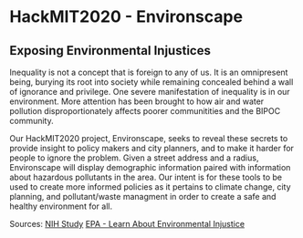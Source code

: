 # HackMIT2020 - Environscape
## Exposing Environmental Injustices

  Inequality is not a concept that is foreign to any of us. It is an omnipresent being, burying its root into society while remaining concealed behind a wall of ignorance and privilege. One severe manifestation of inequality is in our environment. More attention has been brought to how air and water pollution disproportionately affects poorer communitities and the BIPOC community.

  Our HackMIT2020 project, Environscape, seeks to reveal these secrets to provide insight to policy makers and city planners, and to make it harder for people to ignore the problem. Given a street address and a radius, Environscape will display demographic information paired with information about hazardous pollutants in the area. Our intent is for these tools to be used to create more informed policies as it pertains to climate change, city planning, and pollutant/waste managment in order to create a safe and healthy environment for all. 


Sources:
[NIH Study](https://ehp.niehs.nih.gov/doi/pdf/10.1289/ehp.02110s2161#:~:text=Environmental%20injustice%20can%20be%20defined,laws%2C%20regulations%2C%20governmental%20programs%2C)
[EPA - Learn About Environmental Injustice](https://www.epa.gov/environmentaljustice/learn-about-environmental-justice)
